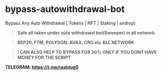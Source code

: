 # bypass-autowithdrawal-bot
Bypass Any Auto Withdrawal [ Tokens | NFT | Staking | airdrop]



>**Safe all token under auto withdrawal bot(Sweeper) in all network.**

>**BEP20, FTM, POLYGON, AVAX, CRO etc ALL NETWORK**

>**I CAN ALSO HELP TO BYPASS FOR 30% ONLY IF YOU DONT HAVE MONEY FOR THE SCRIPT**


**TELEGRAM: https://t.me/rashtug0**

